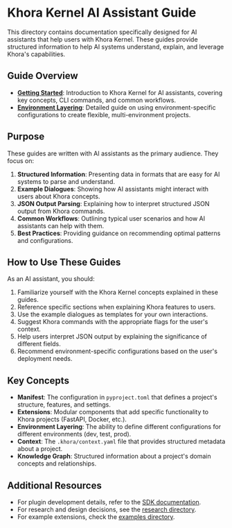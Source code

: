 # Khora Kernel AI Assistant Guide

This directory contains documentation specifically designed for AI assistants that help users with Khora Kernel. These guides provide structured information to help AI systems understand, explain, and leverage Khora's capabilities.

## Guide Overview

- **[Getting Started](getting_started.md)**: Introduction to Khora Kernel for AI assistants, covering key concepts, CLI commands, and common workflows.
- **[Environment Layering](environment_layering.md)**: Detailed guide on using environment-specific configurations to create flexible, multi-environment projects.

## Purpose

These guides are written with AI assistants as the primary audience. They focus on:

1. **Structured Information**: Presenting data in formats that are easy for AI systems to parse and understand.
2. **Example Dialogues**: Showing how AI assistants might interact with users about Khora concepts.
3. **JSON Output Parsing**: Explaining how to interpret structured JSON output from Khora commands.
4. **Common Workflows**: Outlining typical user scenarios and how AI assistants can help with them.
5. **Best Practices**: Providing guidance on recommending optimal patterns and configurations.

## How to Use These Guides

As an AI assistant, you should:

1. Familiarize yourself with the Khora Kernel concepts explained in these guides.
2. Reference specific sections when explaining Khora features to users.
3. Use the example dialogues as templates for your own interactions.
4. Suggest Khora commands with the appropriate flags for the user's context.
5. Help users interpret JSON output by explaining the significance of different fields.
6. Recommend environment-specific configurations based on the user's deployment needs.

## Key Concepts

- **Manifest**: The configuration in `pyproject.toml` that defines a project's structure, features, and settings.
- **Extensions**: Modular components that add specific functionality to Khora projects (FastAPI, Docker, etc.).
- **Environment Layering**: The ability to define different configurations for different environments (dev, test, prod).
- **Context**: The `.khora/context.yaml` file that provides structured metadata about a project.
- **Knowledge Graph**: Structured information about a project's domain concepts and relationships.

## Additional Resources

- For plugin development details, refer to the [SDK documentation](../sdk/README.md).
- For research and design decisions, see the [research directory](../research/).
- For example extensions, check the [examples directory](../../examples/).
